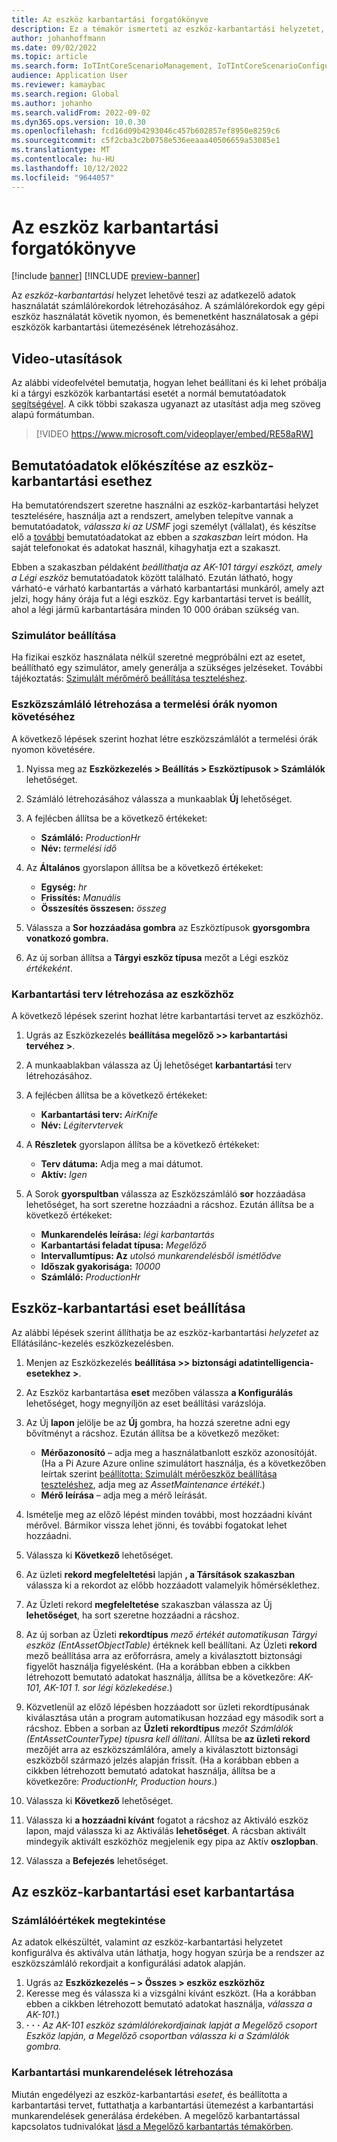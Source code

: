 ```yaml
---
title: Az eszköz karbantartási forgatókönyve
description: Ez a témakör ismerteti az eszköz-karbantartási helyzetet, amelynek segítségével az eszközadatok segítségével olyan számlálórekordokat lehet létrehozni, amelyek egy gépi eszköz használatát követik nyomon.
author: johanhoffmann
ms.date: 09/02/2022
ms.topic: article
ms.search.form: IoTIntCoreScenarioManagement, IoTIntCoreScenarioConfigurationWizardV2, EntAssetCounter
audience: Application User
ms.reviewer: kamaybac
ms.search.region: Global
ms.author: johanho
ms.search.validFrom: 2022-09-02
ms.dyn365.ops.version: 10.0.30
ms.openlocfilehash: fcd16d09b4293046c457b602857ef8950e8259c6
ms.sourcegitcommit: c5f2cba3c2b0758e536eeaaa40506659a53085e1
ms.translationtype: MT
ms.contentlocale: hu-HU
ms.lasthandoff: 10/12/2022
ms.locfileid: "9644057"
---
```

# <a name="the-asset-maintenance-scenario"></a>Az eszköz karbantartási forgatókönyve

[!include [banner](../includes/banner.md)]
[!INCLUDE [preview-banner](../includes/preview-banner.md)]

Az *eszköz-karbantartási* helyzet lehetővé teszi az adatkezelő adatok használatát számlálórekordok létrehozásához. A számlálórekordok egy gépi eszköz használatát követik nyomon, és bemenetként használatosak a gépi eszközök karbantartási ütemezésének létrehozásához.

## <a name="video-instructions"></a>Video-utasítások

Az alábbi videofelvétel bemutatja, hogyan lehet beállítani és ki lehet próbálja ki a tárgyi eszközök karbantartási esetét a normál bemutatóadatok [segítségével](../../fin-ops-core/fin-ops/get-started/demo-data.md). A cikk többi szakasza ugyanazt az utasítást adja meg szöveg alapú formátumban.

> [!VIDEO https://www.microsoft.com/videoplayer/embed/RE58aRW]

## <a name="prepare-demo-data-for-the-asset-maintenance-scenario"></a>Bemutatóadatok előkészítése az eszköz-karbantartási esethez

Ha bemutatórendszert szeretne használni az eszköz-karbantartási helyzet tesztelésére, használja azt a rendszert, amelyben telepítve vannak a bemutatóadatok, *válassza ki az USMF* jogi személyt (vállalat), és készítse elő a [további](../../fin-ops-core/fin-ops/get-started/demo-data.md) bemutatóadatokat az ebben a *szakaszban* leírt módon. Ha saját telefonokat és adatokat használ, kihagyhatja ezt a szakaszt.

Ebben a szakaszban példaként *beállíthatja az AK-101 tárgyi eszközt, amely a Légi eszköz* bemutatóadatok között található. Ezután látható, hogy várható-e várható karbantartás a várható karbantartási munkáról, amely azt jelzi, hogy hány órája fut a légi eszköz. Egy karbantartási tervet is beállít, ahol a légi jármű karbantartására minden 10 000 órában szükség van.

### <a name="set-up-a-sensor-simulator"></a>Szimulátor beállítása

Ha fizikai eszköz használata nélkül szeretné megpróbálni ezt az esetet, beállítható egy szimulátor, amely generálja a szükséges jelzéseket. További tájékoztatás: [Szimulált mérőmérő beállítása teszteléshez](sdi-set-up-simulated-sensor.md).

### <a name="create-an-asset-counter-to-track-production-hours"></a>Eszközszámláló létrehozása a termelési órák nyomon követéséhez

A következő lépések szerint hozhat létre eszközszámlálót a termelési órák nyomon követésére.

1. Nyissa meg az **Eszközkezelés \> Beállítás \> Eszköztípusok \> Számlálók** lehetőséget.
1. Számláló létrehozásához válassza a munkaablak **Új** lehetőséget.
1. A fejlécben állítsa be a következő értékeket:

    - **Számláló:** *ProductionHr*
    - **Név:** *termelési idő*

1. Az **Általános** gyorslapon állítsa be a következő értékeket:

    - **Egység:** *hr*
    - **Frissítés:** *Manuális*
    - **Összesítés összesen:** *összeg*

1. Válassza a **Sor hozzáadása gombra** az Eszköztípusok **gyorsgombra vonatkozó gombra.**
1. Az új sorban állítsa a **Tárgyi eszköz típusa** mezőt a Légi eszköz *értékeként*.

### <a name="create-a-maintenance-plan-for-the-asset"></a>Karbantartási terv létrehozása az eszközhöz

A következő lépések szerint hozhat létre karbantartási tervet az eszközhöz.

1. Ugrás az Eszközkezelés **beállítása megelőző \>\> karbantartási tervéhez \>**.
1. A munkaablakban válassza az Új lehetőséget **karbantartási** terv létrehozásához.
1. A fejlécben állítsa be a következő értékeket:

    - **Karbantartási terv:** *AirKnife*
    - **Név:** *Légitervtervek*

1. A **Részletek** gyorslapon állítsa be a következő értékeket:

    - **Terv dátuma:** Adja meg a mai dátumot.
    - **Aktív:** *Igen*

1. A Sorok **gyorspultban** válassza az Eszközszámláló **sor** hozzáadása lehetőséget, ha sort szeretne hozzáadni a rácshoz. Ezután állítsa be a következő értékeket:

    - **Munkarendelés leírása:** *légi karbantartás*
    - **Karbantartási feladat típusa:** *Megelőző*
    - **Intervallumtípus: Az** *utolsó munkarendelésből ismétlődve*
    - **Időszak gyakorisága:** *10000*
    - **Számláló:** *ProductionHr*

## <a name="set-up-the-asset-maintenance-scenario"></a>Eszköz-karbantartási eset beállítása

Az alábbi lépések szerint állíthatja be az eszköz-karbantartási *helyzetet* az Ellátásilánc-kezelés eszközkezelésben.

1. Menjen az Eszközkezelés **beállítása \>\> biztonsági adatintelligencia-esetekhez \>**.
1. Az Eszköz karbantartása **eset** mezőben válassza **a Konfigurálás** lehetőséget, hogy megnyíljön az eset beállítási varázslója.
1. Az Új **lapon** jelölje be az **Új** gombra, ha hozzá szeretne adni egy bővítményt a rácshoz. Ezután állítsa be a következő mezőket:

    - **Mérőazonosító** – adja meg a használatbanlott eszköz azonosítóját. (Ha a Pi Azure Azure online szimulátort használja, és a következőben leírtak szerint [beállította: Szimulált mérőeszköz beállítása teszteléshez](sdi-set-up-simulated-sensor.md), adja meg az *AssetMaintenance értékét*.)
    - **Mérő leírása** – adja meg a mérő leírását.

1. Ismételje meg az előző lépést minden további, most hozzáadni kívánt mérővel. Bármikor vissza lehet jönni, és további fogatokat lehet hozzáadni.
1. Válassza ki **Következő** lehetőséget.
1. Az üzleti **rekord megfeleltetési** lapján **, a Társítások szakaszban** válassza ki a rekordot az előbb hozzáadott valamelyik hőmérséklethez.
1. Az Üzleti rekord **megfeleltetése** szakaszban válassza az Új **lehetőséget**, ha sort szeretne hozzáadni a rácshoz.
1. Az új sorban az Üzleti **rekordtípus** *mező értékét automatikusan Tárgyi eszköz (EntAssetObjectTable)* értéknek kell beállítani. Az Üzleti **rekord** mező beállítása arra az erőforrásra, amely a kiválasztott biztonsági figyelőt használja figyelésként. (Ha a korábban ebben a cikkben létrehozott bemutató adatokat használja, állítsa be a következőre: *AK-101, AK-101 1. sor légi közlekedése*.)
1. Közvetlenül az előző lépésben hozzáadott sor üzleti rekordtípusának kiválasztása után a program automatikusan hozzáad egy második sort a rácshoz. Ebben a sorban az **Üzleti rekordtípus** *mezőt Számlálók (EntAssetCounterType) típusra kell állítani*. Állítsa be **az üzleti rekord** mezőjét arra az eszközszámlálóra, amely a kiválasztott biztonsági eszközből származó jelzés alapján frissít. (Ha a korábban ebben a cikkben létrehozott bemutató adatokat használja, állítsa be a következőre: *ProductionHr, Production hours*.)
1. Válassza ki **Következő** lehetőséget.
1. Válassza ki **a hozzáadni kívánt** fogatot a rácshoz az Aktiváló eszköz lapon, majd válassza ki az Aktiválás **lehetőséget**. A rácsban aktivált mindegyik aktivált eszközhöz megjelenik egy pipa az Aktív **oszlopban**.
1. Válassza a **Befejezés** lehetőséget.

## <a name="work-with-the-asset-maintenance-scenario"></a>Az eszköz-karbantartási eset karbantartása

### <a name="view-counter-values"></a>Számlálóértékek megtekintése

Az adatok elkészültét, valamint *az* eszköz-karbantartási helyzetet konfigurálva és aktiválva után láthatja, hogy hogyan szúrja be a rendszer az eszközszámláló rekordjait a konfigurálási adatok alapján.

1. Ugrás az **Eszközkezelés – \> Összes \> eszköz eszközhöz**
1. Keresse meg és válassza ki a vizsgálni kívánt eszközt. (Ha a korábban ebben a cikkben létrehozott bemutató adatokat használja, *válassza a AK-101*.)
1. **·** **·** **·** *Az AK-101 eszköz számlálórekordjainak lapját a Megelőző csoport Eszköz lapján, a Megelőző csoportban válassza ki a Számlálók gombra.*

### <a name="generate-maintenance-work-orders"></a>Karbantartási munkarendelések létrehozása

Miután engedélyezi az eszköz-karbantartási *esetet*, és beállította a karbantartási tervet, futtathatja a karbantartási ütemezést a karbantartási munkarendelések generálása érdekében. A megelőző karbantartással kapcsolatos tudnivalókat [lásd a Megelőző karbantartás témakörben](../asset-management/preventive-and-reactive-maintenance/preventive-maintenance-overview.md).
